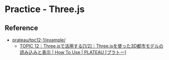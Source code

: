# Practice - Three.js

## Reference

- [prateau/tpc12-1/example/](prateau/tpc12-1/example/)
  - [TOPIC 12｜Three.jsで活用する\[1/2\]｜Three.jsを使った3D都市モデルの読み込みと表示 \| How To Use \| PLATEAU \[プラトー\]](https://www.mlit.go.jp/plateau/learning/tpc12-1/)
